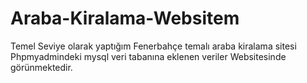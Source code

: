 # Araba-Kiralama-Websitem
Temel Seviye olarak yaptığım Fenerbahçe temalı araba kiralama sitesi
Phpmyadmindeki mysql veri tabanına eklenen veriler Websitesinde görünmektedir.
